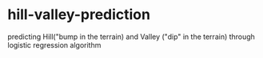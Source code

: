# hill-valley-prediction
predicting Hill("bump in the terrain) and Valley ("dip" in the terrain) through logistic regression algorithm
